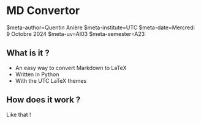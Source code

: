 # MD Convertor

$meta-author=Quentin Anière
$meta-institute=UTC
$meta-date=Mercredi 9 Octobre 2024
$meta-uv=AI03
$meta-semester=A23


## What is it ?

 * An easy way to convert Markdown to LaTeX
 * Written in Python
 * With the UTC LaTeX themes

## How does it work ?

Like that !
